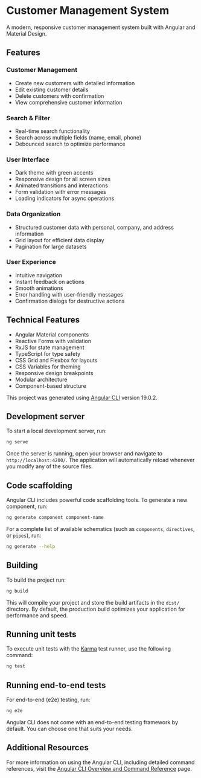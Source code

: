 # Customer Management System

A modern, responsive customer management system built with Angular and Material Design.

## Features

### Customer Management
- Create new customers with detailed information
- Edit existing customer details
- Delete customers with confirmation
- View comprehensive customer information

### Search & Filter
- Real-time search functionality
- Search across multiple fields (name, email, phone)
- Debounced search to optimize performance

### User Interface
- Dark theme with green accents
- Responsive design for all screen sizes
- Animated transitions and interactions
- Form validation with error messages
- Loading indicators for async operations

### Data Organization
- Structured customer data with personal, company, and address information
- Grid layout for efficient data display
- Pagination for large datasets

### User Experience
- Intuitive navigation
- Instant feedback on actions
- Smooth animations
- Error handling with user-friendly messages
- Confirmation dialogs for destructive actions

## Technical Features
- Angular Material components
- Reactive Forms with validation
- RxJS for state management
- TypeScript for type safety
- CSS Grid and Flexbox for layouts
- CSS Variables for theming
- Responsive design breakpoints
- Modular architecture
- Component-based structure

This project was generated using [Angular CLI](https://github.com/angular/angular-cli) version 19.0.2.

## Development server

To start a local development server, run:

```bash
ng serve
```

Once the server is running, open your browser and navigate to `http://localhost:4200/`. The application will automatically reload whenever you modify any of the source files.

## Code scaffolding

Angular CLI includes powerful code scaffolding tools. To generate a new component, run:

```bash
ng generate component component-name
```

For a complete list of available schematics (such as `components`, `directives`, or `pipes`), run:

```bash
ng generate --help
```

## Building

To build the project run:

```bash
ng build
```

This will compile your project and store the build artifacts in the `dist/` directory. By default, the production build optimizes your application for performance and speed.

## Running unit tests

To execute unit tests with the [Karma](https://karma-runner.github.io) test runner, use the following command:

```bash
ng test
```

## Running end-to-end tests

For end-to-end (e2e) testing, run:

```bash
ng e2e
```

Angular CLI does not come with an end-to-end testing framework by default. You can choose one that suits your needs.

## Additional Resources

For more information on using the Angular CLI, including detailed command references, visit the [Angular CLI Overview and Command Reference](https://angular.dev/tools/cli) page.
